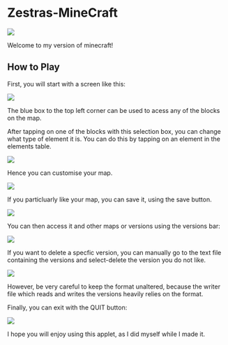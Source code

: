# Zestras-MineCraft

![](https://github.com/zestra/Zestras-MineCraft/blob/main/draft%201/screenshots/title.png)

Welcome to my version of minecraft!

## How to Play 

First, you will start with a screen like this:

![](https://github.com/zestra/Zestras-MineCraft/blob/main/draft%201/screenshots/start.png)

The blue box to the top left corner can be used to acess any of the blocks on the map.

After tapping on one of the blocks with this selection box, you can change what type of element it is. You can do this by tapping on an element in the elements table.

![](https://github.com/zestra/Zestras-MineCraft/blob/main/draft%201/screenshots/blocks.png)

Hence you can customise your map.

![](https://github.com/zestra/Zestras-MineCraft/blob/main/draft%201/screenshots/finished.png)

If you particluarly like your map, you can save it, using the save button.

![](https://github.com/zestra/Zestras-MineCraft/blob/main/draft%201/screenshots/save.png)

You can then access it and other maps or versions using the versions bar:

![](https://github.com/zestra/Zestras-MineCraft/blob/main/draft%201/screenshots/version.png)

If you want to delete a specfic version, you can manually go to the text file containing the versions and select-delete the version you do not like. 

![](https://github.com/zestra/Zestras-MineCraft/blob/main/draft%201/screenshots/print.png)

However, be very careful to keep the format unaltered, because the writer file which reads and writes the versions heavily relies on the format.

Finally, you can exit with the QUIT button:

![](https://github.com/zestra/Zestras-MineCraft/blob/main/draft%201/screenshots/quit.png)

I hope you will enjoy using this applet, as I did myself while I made it.


